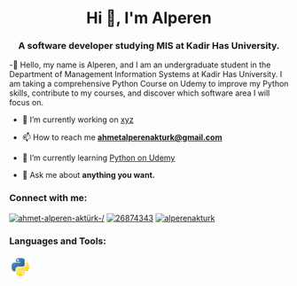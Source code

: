<h1 align="center">Hi 👋, I'm Alperen</h1>
<h3 align="center">A software developer studying MIS at Kadir Has University.</h3>

-👨 Hello, my name is Alperen, and I am an undergraduate student in the Department of Management Information Systems at Kadir Has University. I am taking a comprehensive Python Course on Udemy to improve my Python skills, contribute to my courses, and discover which software area I will focus on.

- 🔭 I’m currently working on [xyz](https://github.com/alperenakturk/PracticeProject5-xyz)

- 📫 How to reach me **ahmetalperenakturk@gmail.com**

- 🌱 I’m currently learning [Python on Udemy](https://www.udemy.com/course/python-100-gunluk-yazilim-kampi/?couponCode=KEEPLEARNING)

- 💬 Ask me about **anything you want.**

<h3 align="left">Connect with me:</h3>
<p align="left">
<a href="https://linkedin.com/in/ahmet-alperen-aktürk-/" target="blank"><img align="center" src="https://raw.githubusercontent.com/rahuldkjain/github-profile-readme-generator/master/src/images/icons/Social/linked-in-alt.svg" alt="ahmet-alperen-aktürk-/" height="30" width="40" /></a>
<a href="https://stackoverflow.com/users/26874343" target="blank"><img align="center" src="https://raw.githubusercontent.com/rahuldkjain/github-profile-readme-generator/master/src/images/icons/Social/stack-overflow.svg" alt="26874343" height="30" width="40" /></a>
<a href="https://kaggle.com/alperenakturk" target="blank"><img align="center" src="https://raw.githubusercontent.com/rahuldkjain/github-profile-readme-generator/master/src/images/icons/Social/kaggle.svg" alt="alperenakturk" height="30" width="40" /></a>
</p>

<h3 align="left">Languages and Tools:</h3>
<p align="left"> <a href="https://www.python.org" target="_blank" rel="noreferrer"> <img src="https://raw.githubusercontent.com/devicons/devicon/master/icons/python/python-original.svg" alt="python" width="40" height="40"/> </a> </p>
